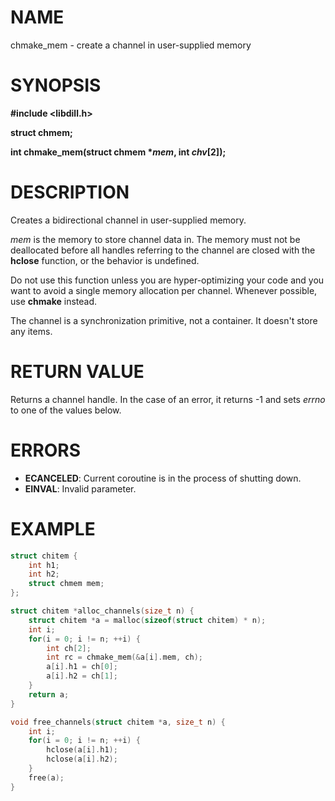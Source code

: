 
# NAME

chmake_mem - create a channel in user-supplied memory

# SYNOPSIS

**#include &lt;libdill.h>**

**struct chmem;**

**int chmake_mem(struct chmem **\*_mem_**, int **_chv_**[2]);**

# DESCRIPTION

Creates a bidirectional channel in user-supplied memory.

_mem_ is the memory to store channel data in. The memory must not be deallocated before all handles referring to the channel are closed with the **hclose** function, or the behavior is undefined.

Do not use this function unless you are hyper-optimizing your code and you want to avoid a single memory allocation per channel. Whenever possible, use **chmake** instead.

The channel is a synchronization primitive, not a container. It doesn't store any items.

# RETURN VALUE

Returns a channel handle. In the case of an error, it returns -1 and sets _errno_ to one of the values below.

# ERRORS

* **ECANCELED**: Current coroutine is in the process of shutting down.
* **EINVAL**: Invalid parameter.

# EXAMPLE

```c
struct chitem {
    int h1;
    int h2;
    struct chmem mem;
};

struct chitem *alloc_channels(size_t n) {
    struct chitem *a = malloc(sizeof(struct chitem) * n);
    int i;
    for(i = 0; i != n; ++i) {
        int ch[2];
        int rc = chmake_mem(&a[i].mem, ch);
        a[i].h1 = ch[0];
        a[i].h2 = ch[1];
    }
    return a;
}

void free_channels(struct chitem *a, size_t n) {
    int i;
    for(i = 0; i != n; ++i) {
        hclose(a[i].h1);
        hclose(a[i].h2);
    }
    free(a);
}
```


